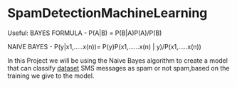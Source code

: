 # SpamDetectionMachineLearning
Useful:
BAYES FORMULA - P(A|B) = P(B|A)P(A)/P(B)

NAIVE BAYES - P(y|x1,.....x(n))= P(y)P(x1,......x(n) | y)/P(x1,.....x(n))

In this Project we will be using the Naive Bayes algorithm to create a model that can classify [dataset](https://archive.ics.uci.edu/ml/datasets/SMS+Spam+Collection) SMS messages as spam or not spam,based on the training we give to the model.

